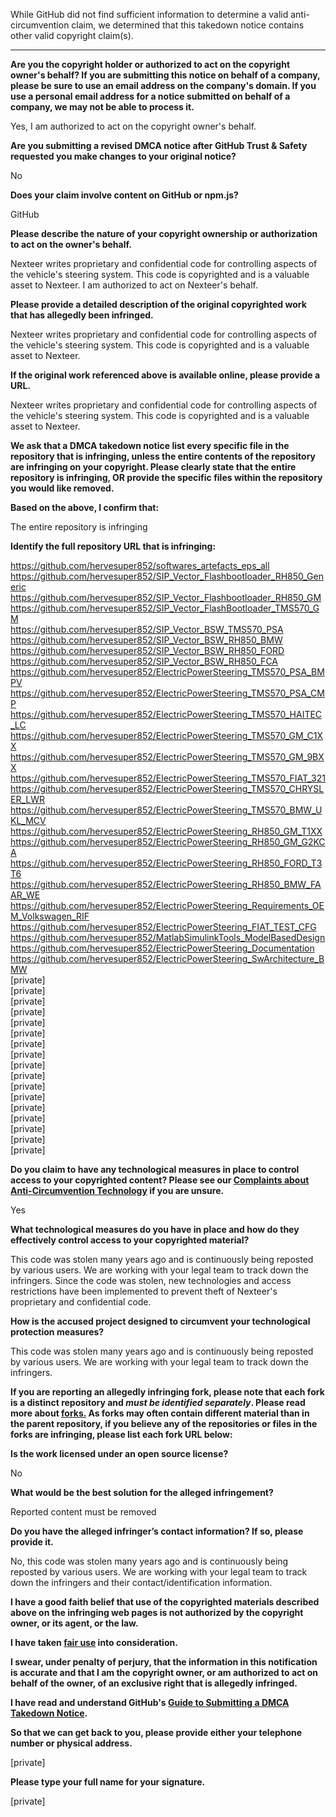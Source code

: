 While GitHub did not find sufficient information to determine a valid anti-circumvention claim, we determined that this takedown notice contains other valid copyright claim(s).

---

**Are you the copyright holder or authorized to act on the copyright owner's behalf? If you are submitting this notice on behalf of a company, please be sure to use an email address on the company's domain. If you use a personal email address for a notice submitted on behalf of a company, we may not be able to process it.**  
  
Yes, I am authorized to act on the copyright owner's behalf.  
  
**Are you submitting a revised DMCA notice after GitHub Trust & Safety requested you make changes to your original notice?**  
  
No  
  
**Does your claim involve content on GitHub or npm.js?**  
  
GitHub  
  
**Please describe the nature of your copyright ownership or authorization to act on the owner's behalf.**  
  
Nexteer writes proprietary and confidential code for controlling aspects of the vehicle's steering system. This code is copyrighted and is a valuable asset to Nexteer. I am authorized to act on Nexteer's behalf.  
  
**Please provide a detailed description of the original copyrighted work that has allegedly been infringed.**  
  
Nexteer writes proprietary and confidential code for controlling aspects of the vehicle's steering system. This code is copyrighted and is a valuable asset to Nexteer.  
  
**If the original work referenced above is available online, please provide a URL.**  
  
Nexteer writes proprietary and confidential code for controlling aspects of the vehicle's steering system. This code is copyrighted and is a valuable asset to Nexteer.  
  
**We ask that a DMCA takedown notice list every specific file in the repository that is infringing, unless the entire contents of the repository are infringing on your copyright. Please clearly state that the entire repository is infringing, OR provide the specific files within the repository you would like removed.**  
  
**Based on the above, I confirm that:**  
  
The entire repository is infringing  
  
**Identify the full repository URL that is infringing:**  
  
https://github.com/hervesuper852/softwares_artefacts_eps_all  
https://github.com/hervesuper852/SIP_Vector_Flashbootloader_RH850_Generic  
https://github.com/hervesuper852/SIP_Vector_Flashbootloader_RH850_GM  
https://github.com/hervesuper852/SIP_Vector_FlashBootloader_TMS570_GM  
https://github.com/hervesuper852/SIP_Vector_BSW_TMS570_PSA  
https://github.com/hervesuper852/SIP_Vector_BSW_RH850_BMW  
https://github.com/hervesuper852/SIP_Vector_BSW_RH850_FORD  
https://github.com/hervesuper852/SIP_Vector_BSW_RH850_FCA  
https://github.com/hervesuper852/ElectricPowerSteering_TMS570_PSA_BMPV  
https://github.com/hervesuper852/ElectricPowerSteering_TMS570_PSA_CMP  
https://github.com/hervesuper852/ElectricPowerSteering_TMS570_HAITEC_LC  
https://github.com/hervesuper852/ElectricPowerSteering_TMS570_GM_C1XX  
https://github.com/hervesuper852/ElectricPowerSteering_TMS570_GM_9BXX  
https://github.com/hervesuper852/ElectricPowerSteering_TMS570_FIAT_321  
https://github.com/hervesuper852/ElectricPowerSteering_TMS570_CHRYSLER_LWR  
https://github.com/hervesuper852/ElectricPowerSteering_TMS570_BMW_UKL_MCV  
https://github.com/hervesuper852/ElectricPowerSteering_RH850_GM_T1XX  
https://github.com/hervesuper852/ElectricPowerSteering_RH850_GM_G2KCA  
https://github.com/hervesuper852/ElectricPowerSteering_RH850_FORD_T3T6  
https://github.com/hervesuper852/ElectricPowerSteering_RH850_BMW_FAAR_WE  
https://github.com/hervesuper852/ElectricPowerSteering_Requirements_OEM_Volkswagen_RIF  
https://github.com/hervesuper852/ElectricPowerSteering_FIAT_TEST_CFG  
https://github.com/hervesuper852/MatlabSimulinkTools_ModelBasedDesign  
https://github.com/hervesuper852/ElectricPowerSteering_Documentation  
https://github.com/hervesuper852/ElectricPowerSteering_SwArchitecture_BMW  
[private]  
[private]  
[private]  
[private]  
[private]  
[private]  
[private]  
[private]  
[private]  
[private]  
[private]  
[private]  
[private]  
[private]  
[private]  
[private]  
[private]  
  
**Do you claim to have any technological measures in place to control access to your copyrighted content? Please see our <a href="https://docs.github.com/articles/guide-to-submitting-a-dmca-takedown-notice#complaints-about-anti-circumvention-technology">Complaints about Anti-Circumvention Technology</a> if you are unsure.**  
  
Yes  
  
**What technological measures do you have in place and how do they effectively control access to your copyrighted material?**  
  
This code was stolen many years ago and is continuously being reposted by various users. We are working with your legal team to track down the infringers. Since the code was stolen, new technologies and access restrictions have been implemented to prevent theft of Nexteer's proprietary and confidential code.  
  
**How is the accused project designed to circumvent your technological protection measures?**  
  
This code was stolen many years ago and is continuously being reposted by various users. We are working with your legal team to track down the infringers.  
  
**If you are reporting an allegedly infringing fork, please note that each fork is a distinct repository and <i>must be identified separately</i>. Please read more about <a href="https://docs.github.com/articles/dmca-takedown-policy#b-what-about-forks-or-whats-a-fork">forks.</a> As forks may often contain different material than in the parent repository, if you believe any of the repositories or files in the forks are infringing, please list each fork URL below:**  
  
**Is the work licensed under an open source license?**  
  
No  
  
**What would be the best solution for the alleged infringement?**  
  
Reported content must be removed  
  
**Do you have the alleged infringer’s contact information? If so, please provide it.**  
  
No, this code was stolen many years ago and is continuously being reposted by various users. We are working with your legal team to track down the infringers and their contact/identification information.  
  
**I have a good faith belief that use of the copyrighted materials described above on the infringing web pages is not authorized by the copyright owner, or its agent, or the law.**  
  
**I have taken <a href="https://www.lumendatabase.org/topics/22">fair use</a> into consideration.**  
  
**I swear, under penalty of perjury, that the information in this notification is accurate and that I am the copyright owner, or am authorized to act on behalf of the owner, of an exclusive right that is allegedly infringed.**  
  
**I have read and understand GitHub's <a href="https://docs.github.com/articles/guide-to-submitting-a-dmca-takedown-notice/">Guide to Submitting a DMCA Takedown Notice</a>.**  
  
**So that we can get back to you, please provide either your telephone number or physical address.**  
  
[private]
  
**Please type your full name for your signature.**  
  
[private]
